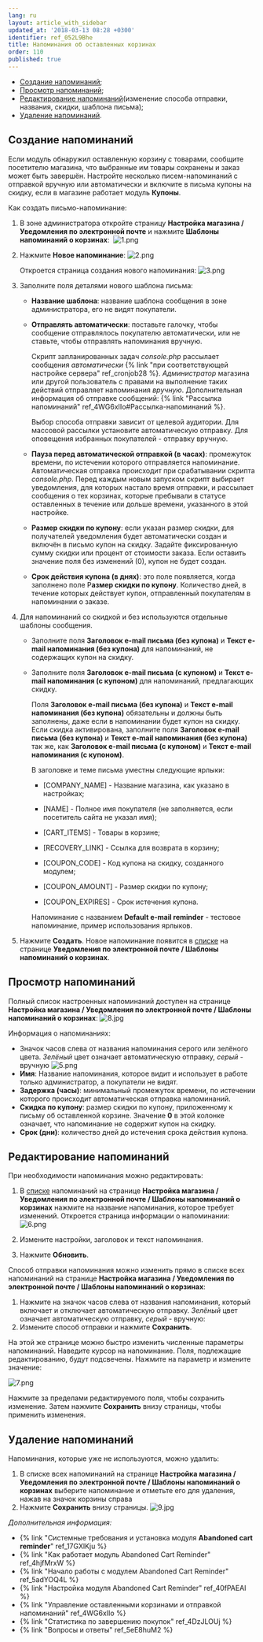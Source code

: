 ```yaml
---
lang: ru
layout: article_with_sidebar
updated_at: '2018-03-13 08:28 +0300'
identifier: ref_052L9Bhe
title: Напоминания об оставленных корзинах
order: 110
published: true
---
```

*   [Создание напоминаний](#создание-напоминаний);
*   [Просмотр напоминаний](#просмотр-напоминаний);
*   [Редактирование напоминаний](#редактирование-напоминаний)(изменение способа отправки, названия, скидки, шаблона письма);
*   [Удаление напоминаний](#удаление-напоминаний).

## Создание напоминаний

Если модуль обнаружил оставленную корзину с товарами, сообщите посетителю магазина, что выбранные им товары сохранены и заказ может быть завершён. Настройте несколько писем-напоминаний с отправкой вручную или автоматически и включите в письма купоны на скидку, если в магазине работает модуль **Купоны**. 

Как создать письмо-напоминание:

1.  В зоне администратора откройте страницу **Настройка магазина / Уведомления по электронной почте** и нажмите **Шаблоны напоминаний о корзинах**: 
    ![1.png]({{site.baseurl}}/attachments/ref_052L9Bhe/1.png)

2.  Нажмите **Новое напоминание**:
    ![2.png]({{site.baseurl}}/attachments/ref_052L9Bhe/2.png)

    Откроется страница создания нового напоминания:
    ![3.png]({{site.baseurl}}/attachments/ref_052L9Bhe/3.png)

3.  Заполните поля деталями нового шаблона письма:

    *   **Название шаблона**: название шаблона сообщения в зоне администратора, его не видят покупатели. 
        
    *   **Отправлять автоматически**: поставьте галочку, чтобы сообщение отправлялось покупателю автоматически, или не ставьте, чтобы отправлять напоминания вручную. 

        Скрипт запланированных задач _console.php_ рассылает сообщения _автоматически_ {% link "при соответствующей настройке сервера" ref_cronjob28 %}.  _Администратор_ магазина или другой пользователь с правами на выполнение таких действий отправляет напоминания _вручную_. Дополнительная информация об отправке сообщений: {% link "Рассылка напоминаний" ref_4WG6xIIo#Рассылка-напоминаний %}.

        Выбор способа отправки зависит от целевой аудитории. Для массовой рассылки установите автоматическую отправку. Для оповещения избранных покупателей - отправку вручную. 

    *   **Пауза перед автоматической отправкой (в часах)**: промежуток времени, по истечении которого отправляется напоминание. Автоматическая отправка происходит при срабатывании скрипта _console.php_. Перед каждым новым запуском скрипт выбирает уведомления, для которых настало время отправки, и рассылает сообщения о тех корзинах, которые пребывали в статусе оставленных в течение или дольше времени, указанного в этой настройке.

    *   **Размер скидки по купону**: если указан размер скидки, для получателей уведомления будет автоматически создан и включён в письмо купон на скидку. Задайте фиксированную сумму скидки или процент от стоимости заказа. Если оставить значение поля без изменений (0), купон не будет создан.
    
    *   **Срок действия купона (в днях)**: это поле появляется, когда заполнено поле Р**азмер скидки по купону**. Количество дней, в течение которых действует купон, отправленный покупателям в напоминании о заказе.

4.  Для напоминаний со скидкой и без используются отдельные шаблоны сообщения.
    *   Заполните поля **Заголовок e-mail письма (без купона)** и **Текст e-mail напоминания (без купона)** для напоминаний, не содержащих купон на скидку.

    *   Заполните поля **Заголовок e-mail письма (с купоном)** и **Текст e-mail напоминания (с купоном)** для напоминаний, предлагающих скидку.

        Поля **Заголовок e-mail письма (без купона)** и **Текст e-mail напоминания (без купона)** обязательны и должны быть заполнены, даже если в напоминании будет купон на скидку. Если скидка активирована, заполните поля **Заголовок e-mail письма (без купона)** и **Текст e-mail напоминания (без купона)** так же, как **Заголовок e-mail письма (с купоном)** и **Текст e-mail напоминания (с купоном)**.

        В заголовке и теме письма уместны следующие ярлыки:

        *   [COMPANY_NAME] - Название магазина, как указано в настройках;

        *   [NAME] - Полное имя покупателя (не заполняется, если посетитель сайта не указал имя);

        *   [CART_ITEMS] - Товары в корзине;

        *   [RECOVERY_LINK] - Ссылка для возврата в корзину;

        *   [COUPON_CODE] - Код купона на скидку, созданного модулем;

        *   [COUPON_AMOUNT] - Размер скидки по купону;

        *   [COUPON_EXPIRES] - Срок истечения купона.

        Напоминание с названием **Default e-mail reminder**  - тестовое напоминание, пример использования ярлыков.

5.  Нажмите **Создать**. Новое напоминание появится в [списке](#просмотр-напоминаний) на странице **Уведомления по электронной почте / Шаблоны напоминаний о корзинах**.

## Просмотр напоминаний

Полный список настроенных напоминаний доступен на странице **Настройка магазина / Уведомления по электронной почте / Шаблоны напоминаний о корзинах**:
    ![8.jpg]({{site.baseurl}}/attachments/ref_052L9Bhe/8.jpg)

Информация о напоминаниях:

*   Значок часов слева от названия напоминания серого или зелёного цвета. _Зелёный_ цвет означает автоматическую отправку, _серый_ - вручную 
![5.png]({{site.baseurl}}/attachments/ref_052L9Bhe/5.png)
*   **Имя**: Название напоминания, которое видит и использует в работе только администратор, а покупатели не видят.
*   **Задержка (часы)**: минимальный промежуток времени, по истечении которого происходит автоматическая отправка напоминаний.
*   **Скидка по купону**: размер скидки по купону, приложенному к письму об оставленной корзине. Значение **0** в этой колонке означает, что напоминание не содержит купон на скидку.
*   **Срок (дни)**: количество дней до истечения срока действия купона.

## Редактирование напоминаний

При необходимости напоминания можно редактировать:

1.  В [списке](#просмотр-напоминаний) напоминаний на странице **Настройка магазина / Уведомления по электронной почте / Шаблоны напоминаний о корзинах** нажмите на название напоминания, которое требует изменений. Откроется страница информации о напоминании:
    ![6.png]({{site.baseurl}}/attachments/ref_052L9Bhe/6.png)

2.  Измените настройки, заголовок и текст напоминания.
3.  Нажмите **Обновить**.

Способ отправки напоминания можно изменить прямо в списке всех напоминаний на странице **Настройка магазина / Уведомления по электронной почте / Шаблоны напоминаний о корзинах**:

1.  Нажмите на значок часов слева от названия напоминания, который включает и отключает автоматическую отправку. _Зелёный_ цвет означает автоматическую отправку, _серый_ - вручную:
    
2.  Измените способ отправки и нажмите **Сохранить**.

На этой же странице можно быстро изменить численные параметры напоминаний. Наведите курсор на напоминание. Поля, подлежащие редактированию, будут подсвечены. Нажмите на параметр и измените значение:

![7.png]({{site.baseurl}}/attachments/ref_052L9Bhe/7.png)

Нажмите за пределами редактируемого поля, чтобы сохранить изменение. Затем нажмите **Сохранить** внизу страницы, чтобы применить изменения.

## Удаление напоминаний

Напоминания, которые уже не используются, можно удалить:

1.  В списке всех напоминаний на странице **Настройка магазина / Уведомления по электронной почте / Шаблоны напоминаний о корзинах** выберите напоминание и отметьте его для удаления, нажав на значок корзины справа  
2.  Нажмите **Сохранить** внизу страницы.
![9.jpg]({{site.baseurl}}/attachments/ref_052L9Bhe/9.jpg)

_Дополнительная информация:_
*   {% link "Системные требования и установка модуля **Abandoned cart reminder**" ref_17GXlKju %}
*   {% link "Как работает модуль Abandoned Cart Reminder" ref_4hjfMrxW %}
*   {% link "Начало работы с модулем Abandoned Cart Reminder" ref_5adYOQ4L %}
*   {% link "Настройка модуля  Abandoned Cart Reminder" ref_40fPAEAI %}
*   {% link "Управление оставленными корзинами и отправкой напоминаний" ref_4WG6xIIo %}
*   {% link "Статистика по завершению покупок" ref_4DzJLOUj %}
*   {% link "Вопросы и ответы" ref_5eE8huM2 %}
